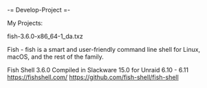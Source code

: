 
-= Develop-Project =- 

My Projects:

fish-3.6.0-x86_64-1_da.txz   

Fish - fish is a smart and user-friendly command line
shell for Linux, macOS, and the rest of the family.

Fish Shell 3.6.0 Compiled in Slackware 15.0 for Unraid 6.10 - 6.11<br>
https://fishshell.com/
https://github.com/fish-shell/fish-shell
